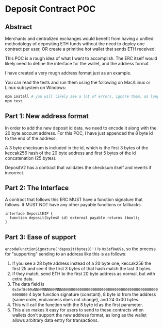 # Deposit Contract POC

## Abstract

Merchants and centralized exchanges would benefit from having a unified methodology 
of depositing ETH funds without the need to deploy one contract per user, OR create 
a primitive hot wallet that sends ETH received.

This POC is a rough idea of what I want to accomplish. The ERC itself would likely need
to define the interface for the wallet, and the address format.

I have created a very rough address format just as an example.

You can read the tests and run them using the following on Mac/Linux or Linux subsystem on Windows:

```bash
npm install # you will likely see a lot of errors, ignore them, as long as the install succeeds.
npm test
```

## Part 1: New address format

In order to add the new deposit id data, we need to encode it along with the 20 byte
account address. For this POC, I have just appended the 8 byte id to the end of the
address.

A 3 byte checksum is included in the id, which is the first 3 bytes of the keccak256
hash of the 20 byte address and first 5 bytes of the id concatenation (25 bytes).

DepositV2 has a contract that validates the checksum itself and reverts if incorrect.

## Part 2: The Interface

A contract that follows this ERC MUST have a function signature that follows.
It MUST NOT have any other payable functions or fallbacks.

```solidity
interface DepositEIP {
  function deposit(bytes8 id) external payable returns (bool);
}
```

## Part 3: Ease of support

`encodeFunctionSignature('deposit(bytes8)')` is `0x3ef8e69a`, so the process for
"supporting" sending to an address like this is as follows:

1. If you see a 28 byte address instead of a 20 byte one, keccak256 the first 25
and see if the first 3 bytes of that hash match the last 3 bytes.
2. If they match, send ETH to the first 20 byte address as normal, but with extra data.
3. The data field is `0x3ef8e69aNNNNNNNNNNNNNNNN000000000000000000000000000000000000000000000000`
4 byte function signature (constant), 8 byte id from the address
(same order, endianness does not change), and 24 0x00 bytes.
4. This will call the function with the 8 byte id as the first parameter.
5. This also makes it easy for users to send to these contracts when wallets don't support
the new address format, as long as the wallet allows arbitrary data entry for transactions.